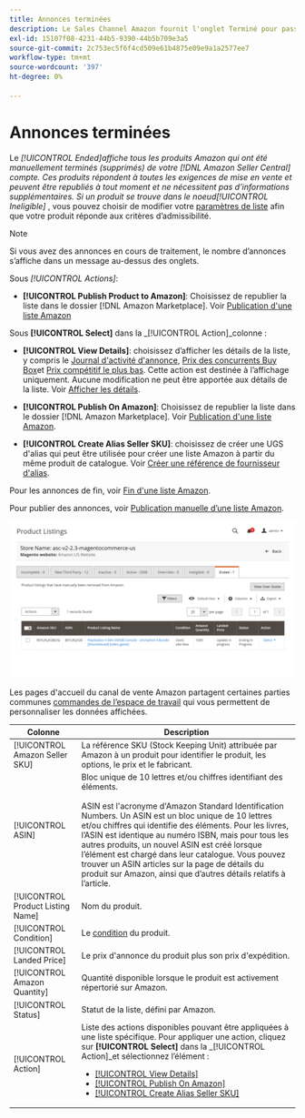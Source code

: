```yaml
---
title: Annonces terminées
description: Le Sales Channel Amazon fournit l'onglet Terminé pour passer en revue les annonces terminées du Marché Amazon, qui peuvent être republiées lorsque vous le souhaitez.
exl-id: 15107f08-4231-44b5-9390-44b5b709e3a5
source-git-commit: 2c753ec5f6f4cd509e61b4875e09e9a1a2577ee7
workflow-type: tm+mt
source-wordcount: '397'
ht-degree: 0%

---
```


# Annonces terminées

Le _[!UICONTROL Ended]_affiche tous les produits Amazon qui ont été manuellement terminés (supprimés) de votre [!DNL Amazon Seller Central] compte. Ces produits répondent à toutes les exigences de mise en vente et peuvent être republiés à tout moment et ne nécessitent pas d’informations supplémentaires. Si un produit se trouve dans le noeud_[!UICONTROL Ineligible]_ , vous pouvez choisir de modifier votre [paramètres de liste](./listing-settings.md) afin que votre produit réponde aux critères d’admissibilité.

>[!NOTE]
>
>Si vous avez des annonces en cours de traitement, le nombre d’annonces s’affiche dans un message au-dessus des onglets.

Sous _[!UICONTROL Actions]_:

- **[!UICONTROL Publish Product to Amazon]**: Choisissez de republier la liste dans le dossier [!DNL Amazon Marketplace]. Voir [Publication d&#39;une liste Amazon](./publish-listings-manually.md)

Sous **[!UICONTROL Select]** dans la _[!UICONTROL Action]_colonne :

- **[!UICONTROL View Details]**: choisissez d’afficher les détails de la liste, y compris le [Journal d&#39;activité d&#39;annonce](./product-listing-details.md#listing-activity-log), [Prix des concurrents Buy Box](./product-listing-details.md#buy-box-competitor-pricing)et [Prix compétitif le plus bas](./product-listing-details.md#lowest-competitor-pricing). Cette action est destinée à l’affichage uniquement. Aucune modification ne peut être apportée aux détails de la liste. Voir [Afficher les détails](./product-listing-details.md).

- **[!UICONTROL Publish On Amazon]**: Choisissez de republier la liste dans le dossier [!DNL Amazon Marketplace]. Voir [Publication d&#39;une liste Amazon](./publish-listings-manually.md).

- **[!UICONTROL Create Alias Seller SKU]**: choisissez de créer une UGS d&#39;alias qui peut être utilisée pour créer une liste Amazon à partir du même produit de catalogue. Voir [Créer une référence de fournisseur d&#39;alias](./create-alias-seller-sku.md).

Pour les annonces de fin, voir [Fin d&#39;une liste Amazon](./end-listings-manually.md).

Pour publier des annonces, voir [Publication manuelle d’une liste Amazon](./publish-listings-manually.md).

![Annonces Amazon terminées](assets/amazon-ended-listings.png)

Les pages d&#39;accueil du canal de vente Amazon partagent certaines parties communes [commandes de l’espace de travail](./workspace-controls.md) qui vous permettent de personnaliser les données affichées.

| Colonne | Description |
|--- |--- |
| [!UICONTROL Amazon Seller SKU] | La référence SKU (Stock Keeping Unit) attribuée par Amazon à un produit pour identifier le produit, les options, le prix et le fabricant. |
| [!UICONTROL ASIN] | Bloc unique de 10 lettres et/ou chiffres identifiant des éléments.<br><br>ASIN est l&#39;acronyme d&#39;Amazon Standard Identification Numbers. Un ASIN est un bloc unique de 10 lettres et/ou chiffres qui identifie des éléments. Pour les livres, l’ASIN est identique au numéro ISBN, mais pour tous les autres produits, un nouvel ASIN est créé lorsque l’élément est chargé dans leur catalogue. Vous pouvez trouver un ASIN articles sur la page de détails du produit sur Amazon, ainsi que d’autres détails relatifs à l’article. |
| [!UICONTROL Product Listing Name] | Nom du produit. |
| [!UICONTROL Condition] | Le [condition](./product-listing-condition.md) du produit. |
| [!UICONTROL Landed Price] | Le prix d&#39;annonce du produit plus son prix d&#39;expédition. |
| [!UICONTROL Amazon Quantity] | Quantité disponible lorsque le produit est activement répertorié sur Amazon. |
| [!UICONTROL Status] | Statut de la liste, défini par Amazon. |
| [!UICONTROL Action] | Liste des actions disponibles pouvant être appliquées à une liste spécifique. Pour appliquer une action, cliquez sur **[!UICONTROL Select]** dans la _[!UICONTROL Action]_et sélectionnez l’élément :<ul><li>[[!UICONTROL View Details]](./product-listing-details.md)</li><li>[[!UICONTROL Publish On Amazon]](./publish-listings-manually.md)</li><li>[[!UICONTROL Create Alias Seller SKU]](./create-alias-seller-sku.md#region-specific)</li></ul> |
